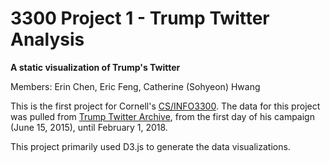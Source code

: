 # 3300 Project 1 - Trump Twitter Analysis
**A static visualization of Trump's Twitter**

Members: Erin Chen, Eric Feng, Catherine (Sohyeon) Hwang

This is the first project for Cornell's [CS/INFO3300](https://mimno.infosci.cornell.edu/info3300/). The data for this project was pulled from [Trump Twitter Archive](https://trumptwitterarchive.com), from the first day of his campaign (June 15, 2015), until February 1, 2018.

This project primarily used D3.js to generate the data visualizations.